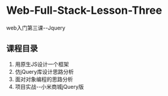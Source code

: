 # Web-Full-Stack-Lesson-Three
web入门第三课--Jquery



## 课程目录

1. 用原生JS设计一个框架
2. 仿jQuery库设计思路分析
3. 面对对象编程的思路分析
4. 项目实战--小米商城jQuery版
